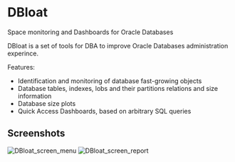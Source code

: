 # DBloat
Space monitoring and Dashboards for Oracle Databases

DBloat is a set of tools for DBA to improve Oracle Databases administration experince.

Features:
- Identification and monitoring of database fast-growing objects
- Database tables, indexes, lobs and their partitions relations and size information
- Database size plots
- Quick Access Dashboards, based on arbitrary SQL queries


## Screenshots
![DBloat_screen_menu](https://image.ibb.co/kQot9c/DBloat1.jpg)
![DBloat_screen_report](https://image.ibb.co/cVcmUc/DBloat2.jpg)
